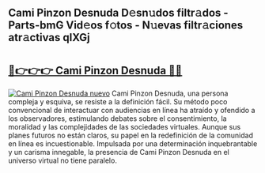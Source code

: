 ## Cami Pinzon Desnuda D𝚎sn𝚞dos filtr𝚊dos - Parts-bmG Vid𝚎os f𝚘tos - N𝚞evas filtr𝚊ciones atr𝚊ctivas qlXGj

# <h2><a href="http://mbcahob.tromn.icu/?c=Cami+Pinzon+Desnuda">🔗👉👉👉 Cami Pinzon Desnuda 🔗🔗</a></h2>

[![Cami Pinzon Desnuda nuevo](https://i.imgur.com/pEAQMta.gif)](http://mbcahob.tromn.icu/?c=Cami+Pinzon+Desnuda)
Cami Pinzon Desnuda, una persona compleja y esquiva, se resiste a la definición fácil. Su método poco convencional de interactuar con audiencias en línea ha atraído y ofendido a los observadores, estimulando debates sobre el consentimiento, la moralidad y las complejidades de las sociedades virtuales. Aunque sus planes futuros no están claros, su papel en la redefinición de la comunidad en línea es incuestionable. Impulsada por una determinación inquebrantable y un carisma innegable, la presencia de Cami Pinzon Desnuda en el universo virtual no tiene paralelo.
